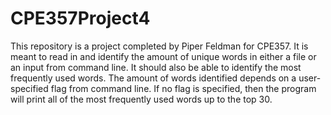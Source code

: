 # CPE357Project4
This repository is a project completed by Piper Feldman for CPE357. It is meant to read in and identify the amount of unique words in either
a file or an input from command line. It should also be able to identify the most frequently used words. The amount of words identified depends on
a user-specified flag from command line. If no flag is specified, then the program will print all of the most frequently used words up to the top 30.
